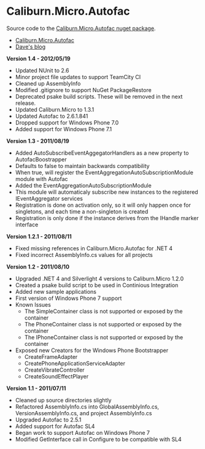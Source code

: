 Caliburn.Micro.Autofac
======================
                       
Source code to the [Caliburn.Micro.Autofac nuget package](http://nuget.org/List/Packages/Caliburn.Micro.Autofac).
- [Caliburn.Micro.Autofac](http://buksbaum.us/2011/06/12/introducing-caliburn-micro-autofac/)
- [Dave's blog](http://buksbaum.us/)

__Version 1.4 - 2012/05/19__
  * Updated NUnit to 2.6
  * Minor project file updates to support TeamCity CI
  * Cleaned up AssemblyInfo
  * Modified .gitignore to support NuGet PackageRestore
  * Deprecated psake build scripts. These will be removed in the next release.
  * Updated Caliburn.Micro to 1.3.1
  * Updated Autofac to 2.6.1.841
  * Dropped support for Windows Phone 7.0
  * Added support for Windows Phone 7.1

__Version 1.3 - 2011/08/19__
  * Added AutoSubscribeEventAggegatorHandlers as a new property to AutofacBoostrapper
  * Defaults to false to maintain backwards compatibility
  * When true, will register the EventAggregationAutoSubscriptionModule module with Autofac
  * Added the EventAggregationAutoSubscriptionModule
  * This module will automaticaly subscribe new instances to the registered IEventAggregator services
  * Registration is done on activation only, so it will only happen once for singletons, and each time a non-singleton is created
  * Registration is only done if the instance derives from the IHandle marker interface

__Version 1.2.1 - 2011/08/11__
  * Fixed missing references in Caliburn.Micro.Autofac for .NET 4
  * Fixed incorrect AssemblyInfo.cs values for all projects

__Version 1.2 - 2011/08/10__
  * Upgraded .NET 4 and Silverlight 4 versions to Caliburn.Micro 1.2.0
  * Created a psake build script to be used in Continious Integration
  * Added new sample applications
  * First version of Windows Phone 7 support
  * Known Issues
    * The SimpleContainer class is not supported or exposed by the container 
    * The PhoneContainer class is not supported or exposed by the container
    * The IPhoneContainer class is not supported or exposed by the container
  * Exposed new Creators for the Windows Phone Bootstrapper
    * CreateFrameAdapter
    * CreatePhoneApplicationServiceAdapter
    * CreateVibrateController
    * CreateSoundEffectPlayer

__Version 1.1 - 2011/07/11__
  * Cleaned up source directories slightly
  * Refactored AssemblyInfo.cs into GlobalAssemblyInfo.cs, VersionAssemblyInfo.cs, and project AssemblyInfo.cs
  * Upgraded Autofac to 2.5.1
  * Added support for Autofac SL4
  * Began work to support Autofac on Windows Phone 7
  * Modified GetInterface call in Configure to be compatible with SL4